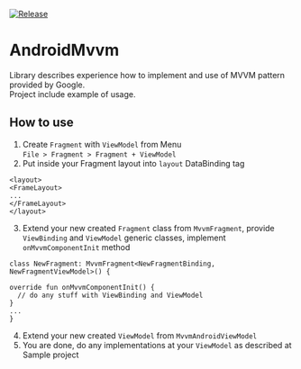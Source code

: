 [![Release](https://jitpack.io/v/AlexanderShniperson/AndroidMvvm.svg)](https://jitpack.io/#AlexanderShniperson/AndroidMvvm)
# AndroidMvvm
Library describes experience how to implement and use of MVVM pattern provided by Google.<br>
Project include example of usage.

## How to use
1) Create `Fragment` with `ViewModel` from Menu<br>
`File > Fragment > Fragment + ViewModel`<br>
2) Put inside your Fragment layout into `layout` DataBinding tag<br>
```
<layout>
<FrameLayout>
...
</FrameLayout>
</layout>
```
3) Extend your new created `Fragment` class from `MvvmFragment`, provide `ViewBinding` and `ViewModel` generic classes, implement `onMvvmComponentInit` method<br>
```
class NewFragment: MvvmFragment<NewFragmentBinding, NewFragmentViewModel>() {

override fun onMvvmComponentInit() {
  // do any stuff with ViewBinding and ViewModel
}
...
}
```
4) Extend your new created `ViewModel` from `MvvmAndroidViewModel`<br>
5) You are done, do any implementations at your `ViewModel` as described at Sample project<br>
